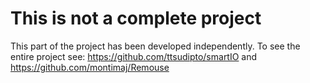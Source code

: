 # This is not a complete project
This part of the project has been developed independently. To see the entire project see: https://github.com/ttsudipto/smartIO and https://github.com/montimaj/Remouse
